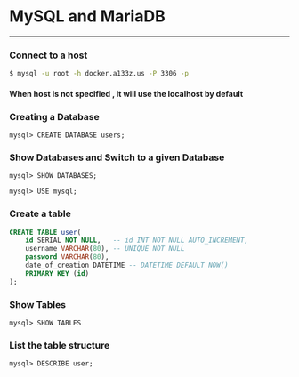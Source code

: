 # MySQL and MariaDB
***

### Connect to a host
```bash
$ mysql -u root -h docker.a133z.us -P 3306 -p
```

#### When host is not specified , it will use the localhost by default

### Creating a Database
```mysql
mysql> CREATE DATABASE users;
```

### Show Databases and Switch to a given Database
```mysql
mysql> SHOW DATABASES;

mysql> USE mysql;
```
### Create a table
```SQL
CREATE TABLE user(
    id SERIAL NOT NULL,   -- id INT NOT NULL AUTO_INCREMENT,
    username VARCHAR(80), -- UNIQUE NOT NULL
    password VARCHAR(80),
    date_of_creation DATETIME -- DATETIME DEFAULT NOW()
    PRIMARY KEY (id)
);
```

### Show Tables
```mysql
mysql> SHOW TABLES
```

### List the table structure
```mysql
mysql> DESCRIBE user;
```


